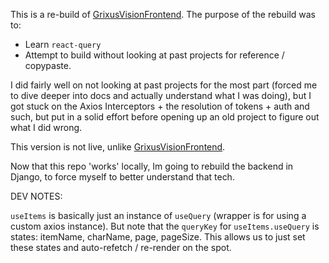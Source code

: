 This is a re-build of [GrixusVisionFrontend](https://github.com/hikemalliday/GrixusVisionFrontend). The purpose of the rebuild was to:

- Learn `react-query`
- Attempt to build without looking at past projects for reference / copypaste.

I did fairly well on not looking at past projects for the most part (forced me to dive deeper into docs and actually understand what I was doing), but I got stuck on the Axios Interceptors + the resolution of tokens + auth and such, but put in a solid effort before opening up an old project to figure out what I did wrong.

This version is not live, unlike [GrixusVisionFrontend](https://github.com/hikemalliday/GrixusVisionFrontend). 

Now that this repo 'works' locally, Im going to rebuild the backend in Django, to force myself to better understand that tech.

DEV NOTES:

`useItems` is basically just an instance of `useQuery` (wrapper is for using a custom axios instance). But note that the `queryKey` for `useItems.useQuery` is states: itemName, charName, page, pageSize. This allows us to just set these states and auto-refetch / re-render on the spot.
